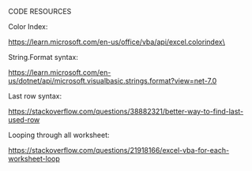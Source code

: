 CODE RESOURCES

Color Index: 

https://learn.microsoft.com/en-us/office/vba/api/excel.colorindex\

String.Format syntax:

https://learn.microsoft.com/en-us/dotnet/api/microsoft.visualbasic.strings.format?view=net-7.0

Last row syntax:

https://stackoverflow.com/questions/38882321/better-way-to-find-last-used-row

Looping through all worksheet:

https://stackoverflow.com/questions/21918166/excel-vba-for-each-worksheet-loop
  
